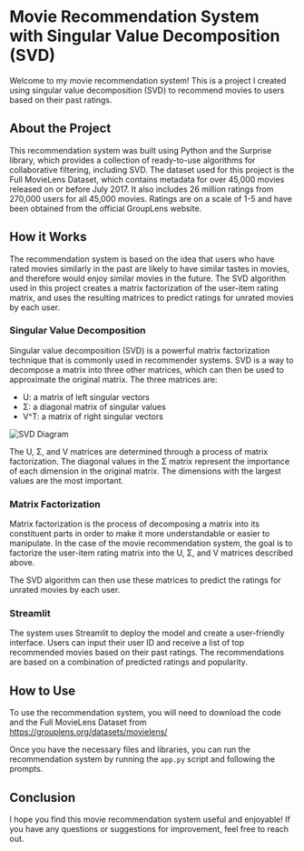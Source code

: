 # Movie Recommendation System with Singular Value Decomposition (SVD)

Welcome to my movie recommendation system! This is a project I created using singular value decomposition (SVD) to recommend movies to users based on their past ratings.

## About the Project

This recommendation system was built using Python and the Surprise library, which provides a collection of ready-to-use algorithms for collaborative filtering, including SVD. The dataset used for this project is the Full MovieLens Dataset, which contains metadata for over 45,000 movies released on or before July 2017. It also includes 26 million ratings from 270,000 users for all 45,000 movies. Ratings are on a scale of 1-5 and have been obtained from the official GroupLens website.

## How it Works

The recommendation system is based on the idea that users who have rated movies similarly in the past are likely to have similar tastes in movies, and therefore would enjoy similar movies in the future. The SVD algorithm used in this project creates a matrix factorization of the user-item rating matrix, and uses the resulting matrices to predict ratings for unrated movies by each user.

### Singular Value Decomposition

Singular value decomposition (SVD) is a powerful matrix factorization technique that is commonly used in recommender systems. SVD is a way to decompose a matrix into three other matrices, which can then be used to approximate the original matrix. The three matrices are:

- U: a matrix of left singular vectors
- Σ: a diagonal matrix of singular values
- V^T: a matrix of right singular vectors

![SVD Diagram](https://user-images.githubusercontent.com/74459082/235782376-b0bc5f78-661f-40e1-87fa-63fd01ebf205.png)

The U, Σ, and V matrices are determined through a process of matrix factorization. The diagonal values in the Σ matrix represent the importance of each dimension in the original matrix. The dimensions with the largest values are the most important.

### Matrix Factorization

Matrix factorization is the process of decomposing a matrix into its constituent parts in order to make it more understandable or easier to manipulate. In the case of the movie recommendation system, the goal is to factorize the user-item rating matrix into the U, Σ, and V matrices described above.


The SVD algorithm can then use these matrices to predict the ratings for unrated movies by each user.

### Streamlit

The system uses Streamlit to deploy the model and create a user-friendly interface. Users can input their user ID and receive a list of top recommended movies based on their past ratings. The recommendations are based on a combination of predicted ratings and popularity.

## How to Use

To use the recommendation system, you will need to download the code and the Full MovieLens Dataset from https://grouplens.org/datasets/movielens/  

Once you have the necessary files and libraries, you can run the recommendation system by running the `app.py` script and following the prompts.



## Conclusion

I hope you find this movie recommendation system useful and enjoyable! If you have any questions or suggestions for improvement, feel free to reach out.
